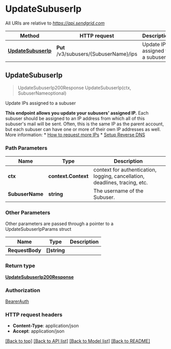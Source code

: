 # UpdateSubuserIp

All URIs are relative to *https://api.sendgrid.com*

Method | HTTP request | Description
------------- | ------------- | -------------
[**UpdateSubuserIp**](UpdateSubuserIp.md#UpdateSubuserIp) | **Put** /v3/subusers/{SubuserName}/ips | Update IPs assigned to a subuser



## UpdateSubuserIp

> UpdateSubuserIp200Response UpdateSubuserIp(ctx, SubuserNameoptional)

Update IPs assigned to a subuser

**This endpoint allows you update your subusers' assigned IP.**  Each subuser should be assigned to an IP address from which all of this subuser's mail will be sent. Often, this is the same IP as the parent account, but each subuser can have one or more of their own IP addresses as well.   More information:  * [How to request more IPs](https://sendgrid.com/docs/ui/account-and-settings/dedicated-ip-addresses/) * [Setup Reverse DNS](https://sendgrid.com/docs/ui/account-and-settings/how-to-set-up-reverse-dns/)

### Path Parameters


Name | Type | Description
------------- | ------------- | -------------
**ctx** | **context.Context** | context for authentication, logging, cancellation, deadlines, tracing, etc.
**SubuserName** | **string** | The username of the Subuser.

### Other Parameters

Other parameters are passed through a pointer to a UpdateSubuserIpParams struct


Name | Type | Description
------------- | ------------- | -------------
**RequestBody** | **[]string** | 

### Return type

[**UpdateSubuserIp200Response**](UpdateSubuserIp200Response.md)

### Authorization

[BearerAuth](../README.md#BearerAuth)

### HTTP request headers

- **Content-Type**: application/json
- **Accept**: application/json

[[Back to top]](#) [[Back to API list]](../README.md#documentation-for-api-endpoints)
[[Back to Model list]](../README.md#documentation-for-models)
[[Back to README]](../README.md)

